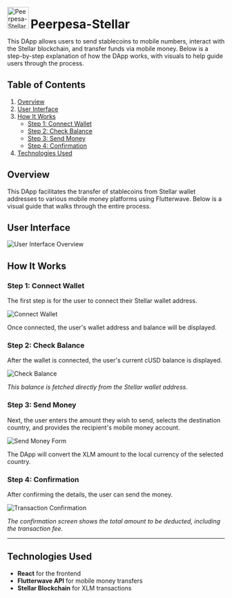 <p align="left">
  <img src="https://github.com/user-attachments/assets/33082ccb-c74d-4f96-87e5-ffa20c9d3a5a" alt="Peerpesa-Stellar Logo" width="50"/>
  <span style="font-size: 2em; font-weight: bold;">Peerpesa-Stellar</span>
</p>

This DApp allows users to send stablecoins to mobile numbers, interact with the Stellar blockchain, and transfer funds via mobile money. Below is a step-by-step explanation of how the DApp works, with visuals to help guide users through the process.

## Table of Contents
1. [Overview](#overview)
2. [User Interface](#user-interface)
3. [How It Works](#how-it-works)
   - [Step 1: Connect Wallet](#step-1-connect-wallet)
   - [Step 2: Check Balance](#step-2-check-balance)
   - [Step 3: Send Money](#step-3-send-money)
   - [Step 4: Confirmation](#step-4-confirmation)
4. [Technologies Used](#technologies-used)

## Overview

This DApp facilitates the transfer of stablecoins from Stellar wallet addresses to various mobile money platforms using Flutterwave. Below is a visual guide that walks through the entire process.

## User Interface

![User Interface Overview](https://github.com/user-attachments/assets/15785daa-72b2-431a-9c5a-d5cd1e678f67)

## How It Works

### Step 1: Connect Wallet

The first step is for the user to connect their Stellar wallet address.

![Connect Wallet](https://github.com/user-attachments/assets/a8a6a9eb-817f-4d4e-aee8-2183aa2f4ab0)

Once connected, the user's wallet address and balance will be displayed.

### Step 2: Check Balance

After the wallet is connected, the user's current cUSD balance is displayed.

![Check Balance](https://github.com/user-attachments/assets/15785daa-72b2-431a-9c5a-d5cd1e678f67)

*This balance is fetched directly from the Stellar wallet address.*

### Step 3: Send Money

Next, the user enters the amount they wish to send, selects the destination country, and provides the recipient's mobile money account.

![Send Money Form](https://github.com/user-attachments/assets/877d4553-5c8a-4604-bcaf-890e2fe3ade3)

The DApp will convert the XLM amount to the local currency of the selected country.

### Step 4: Confirmation

After confirming the details, the user can send the money.

![Transaction Confirmation](https://github.com/user-attachments/assets/e8e0495c-cab3-4130-bbd1-0fc572b80986)

*The confirmation screen shows the total amount to be deducted, including the transaction fee.*

---

## Technologies Used

- **React** for the frontend
- **Flutterwave API** for mobile money transfers
- **Stellar Blockchain** for XLM transactions
